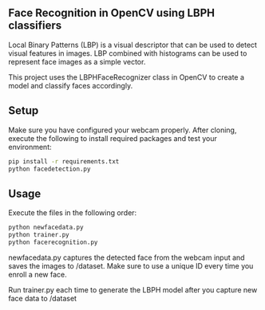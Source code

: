 ## Face Recognition in OpenCV using LBPH classifiers

Local Binary Patterns (LBP) is a visual descriptor that can be used to detect visual features in images. LBP combined with histograms can be used to represent face images as a simple vector.
 
This project uses the LBPHFaceRecognizer class in OpenCV to create a model and classify faces accordingly.

## Setup

Make sure you have configured your webcam properly. 
After cloning, execute the following to install required packages and test your environment:

```bash
pip install -r requirements.txt
python facedetection.py
```

## Usage
Execute the files in the following order:

```python
python newfacedata.py
python trainer.py
python facerecognition.py
```
newfacedata.py captures the detected face from the webcam input and saves the images to /dataset. Make sure to use a unique ID every time you enroll a new face. 

Run trainer.py each time to generate the LBPH model after you capture new face data to /dataset

